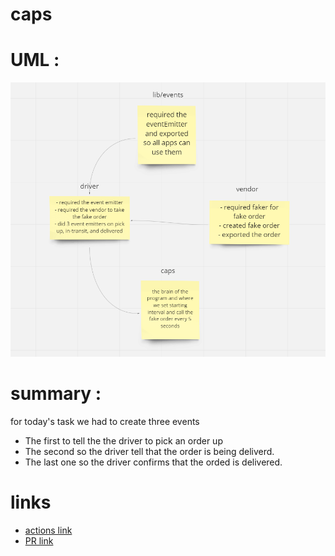 # caps

# UML :
![](lab11.png)


# summary :
for today's task we had to create three events
* The first to tell the the driver to pick an order up
* The second so the driver tell that the order is being deliverd.
* The last one so the driver confirms that the orded is delivered.

# links
* [actions link]()
* [PR link]()



